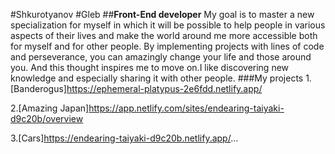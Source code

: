 #Shkurotyanov
#Gleb
##**Front-End developer**
My goal is to master a new specialization for myself in which it will be possible to help people in various aspects of their lives and make the world around me more accessible both for myself and for other people. By implementing projects with lines of code and perseverance, you can amazingly change your life and those around you. And this thought inspires me to move on.I like discovering new knowledge and especially sharing it with other people.
###My projects
1.[Banderogus]https://ephemeral-platypus-2e6fdd.netlify.app/  

2.[Amazing Japan]https://app.netlify.com/sites/endearing-taiyaki-d9c20b/overview 

3.[Cars]https://endearing-taiyaki-d9c20b.netlify.app/...